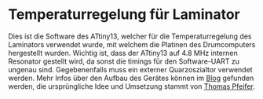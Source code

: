 # Temperaturregelung für Laminator
Dies ist die Software des ATtiny13, welcher für die Temperaturregelung des Laminators verwendet wurde, mit welchem die Platinen des Drumcomputers hergestellt wurden.
Wichtig ist, dass der ATtiny13 auf 4.8 MHz internen Resonator gestellt wird, da sonst die timings für den Software-UART zu ungenau sind. Gegebenenfalls muss ein externer Quarzoszialtor verwendet werden.
Mehr Infos über den Aufbau des Gerätes können im [Blog](http://microdrum.wordpress.com/2012/02/17/platinen-herstellen/) gefunden werden, die ursprüngliche Idee und Umsetzung stammt von [Thomas Pfeifer](http://thomaspfeifer.net/laminator_temperatur_regelung.htm).
